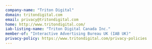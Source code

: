 ```yaml
---
company-name: "Triton Digital"
domain: tritondigital.com
email: privacy@tritondigital.com
home: http://www.tritondigital.com/
iab-listing-name: "Triton Digital Canada Inc."
member-of: "Interactive Advertising Bureau UK (IAB UK)"
privacy-policy: https://www.tritondigital.com/privacy-policies
---
```




